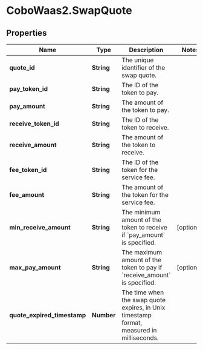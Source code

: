 # CoboWaas2.SwapQuote

## Properties

Name | Type | Description | Notes
------------ | ------------- | ------------- | -------------
**quote_id** | **String** | The unique identifier of the swap quote. | 
**pay_token_id** | **String** | The ID of the token to pay. | 
**pay_amount** | **String** | The amount of the token to pay. | 
**receive_token_id** | **String** | The ID of the token to receive. | 
**receive_amount** | **String** | The amount of the token to receive. | 
**fee_token_id** | **String** | The ID of the token for the service fee. | 
**fee_amount** | **String** | The amount of the token for the service fee. | 
**min_receive_amount** | **String** | The minimum amount of the token to receive if &#x60;pay_amount&#x60; is specified. | [optional] 
**max_pay_amount** | **String** | The maximum amount of the token to pay if &#x60;receive_amount&#x60; is specified. | [optional] 
**quote_expired_timestamp** | **Number** | The time when the swap quote expires, in Unix timestamp format, measured in milliseconds. | 


